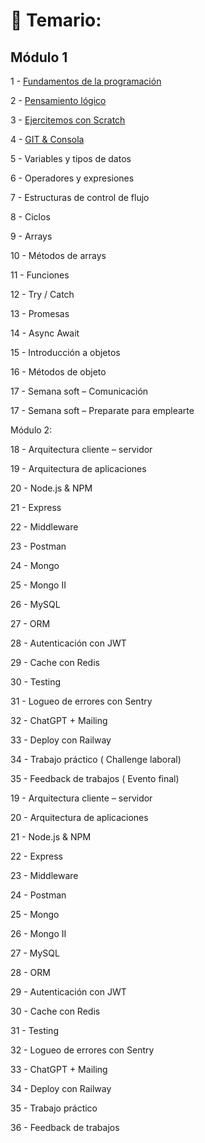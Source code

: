# 📖 Temario:

## Módulo 1 

1 - [Fundamentos de la programación](https://github.com/eugenia1984/BackEnd-Node.js-con-Daniel-Segovia/blob/main/teoria/01-fundamentos-de-la-programacion.md)

2 - [Pensamiento lógico](https://github.com/eugenia1984/BackEnd-Node.js-con-Daniel-Segovia/blob/main/teoria/02-pensamiento-logico.md)

3 - [Ejercitemos con Scratch](https://github.com/eugenia1984/BackEnd-Node.js-con-Daniel-Segovia/blob/main/teoria/03_ejercitemos_con_scratch.md)

4 - [GIT & Consola](https://github.com/eugenia1984/BackEnd-Node.js-con-Daniel-Segovia/blob/main/teoria/04_git_consola.md)

5 - Variables y tipos de datos

6 - Operadores y expresiones

7 - Estructuras de control de flujo

8 - Ciclos

9 - Arrays

10 - Métodos de arrays

11 - Funciones

12 - Try / Catch

13 - Promesas

14 - Async Await

15 - Introducción a objetos

16 - Métodos de objeto

17 - Semana soft – Comunicación

17 - Semana soft – Preparate para emplearte




Módulo 2:

18 - Arquitectura cliente – servidor

19 - Arquitectura de aplicaciones

20 - Node.js & NPM

21 - Express

22 - Middleware

23 - Postman

24 - Mongo

25 - Mongo II

26 - MySQL

27 - ORM

28 - Autenticación con JWT

29 - Cache con Redis

30 - Testing

31 - Logueo de errores con Sentry

32 - ChatGPT + Mailing

33 - Deploy con Railway

34 - Trabajo práctico ( Challenge laboral)

35 - Feedback de trabajos ( Evento final)


19 - Arquitectura cliente – servidor

20 - Arquitectura de aplicaciones

21 - Node.js & NPM

22 - Express

23 - Middleware

24 - Postman

25 - Mongo

26 - Mongo II

27 - MySQL

28 - ORM

29 - Autenticación con JWT

30 - Cache con Redis

31 - Testing

32 - Logueo de errores con Sentry

33 - ChatGPT + Mailing

34 - Deploy con Railway

35 - Trabajo práctico

36 - Feedback de trabajos
